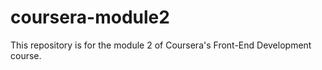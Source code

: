 # coursera-module2
This repository is for the module 2 of Coursera's Front-End Development course. 

